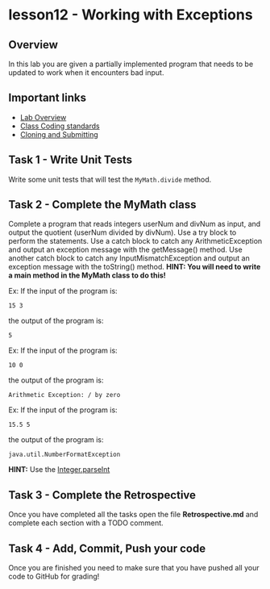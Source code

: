# lesson12 - Working with Exceptions

## Overview

In this lab you are given a partially implemented program that needs to be updated to work when it
encounters bad input.

## Important links

- [Lab Overview](https://youtu.be/HZixPDCSpDk)
- [Class Coding standards](https://shanep-cs2.github.io/docs/coding-standards.html)
- [Cloning and Submitting](https://shanep-cs2.github.io/docs/github.html)

## Task 1 - Write Unit Tests

Write some unit tests that will test the `MyMath.divide` method.

## Task 2 - Complete the MyMath class

Complete a program that reads integers userNum and divNum as input, and output the quotient
(userNum divided by divNum). Use a try block to perform the statements. Use a catch block to catch
any ArithmeticException and output an exception message with the getMessage() method. Use another
catch block to catch any InputMismatchException and output an exception message with the toString()
method. **HINT: You will need to write a main method in the MyMath class to do this!**

Ex: If the input of the program is:

`15 3`

the output of the program is:

`5`

Ex: If the input of the program is:

`10 0`

the output of the program is:

`Arithmetic Exception: / by zero`

Ex: If the input of the program is:

`15.5 5`

the output of the program is:

`java.util.NumberFormatException`

**HINT:** Use the [Integer.parseInt](https://docs.oracle.com/javase/10/docs/api/java/lang/Integer.html#parseInt(java.lang.String))

## Task 3 - Complete the Retrospective

Once you have completed all the tasks open the file **Retrospective.md** and complete each section
with a TODO comment. 

## Task 4 - Add, Commit, Push your code

Once you are finished you need to make sure that you have pushed all your code to GitHub for
grading!

